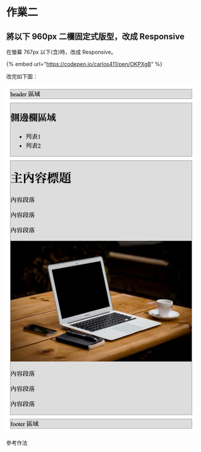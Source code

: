 # 作業二

## 將以下 960px 二欄固定式版型，改成 Responsive

在螢幕 767px 以下\(含\)時，改成 Responsive。

{% embed url="https://codepen.io/carlos411/pen/OKPXgB" %}

改完如下圖：

![&#x4E8C;&#x6B04;&#x5F0F;&#x56FA;&#x5B9A;&#x7248;&#x578B;&#x6539;&#x6210; Responsive](../../.gitbook/assets/er-lan-shi-gu-ding-ban-xing-gai-cheng-responsive.png)

參考作法



